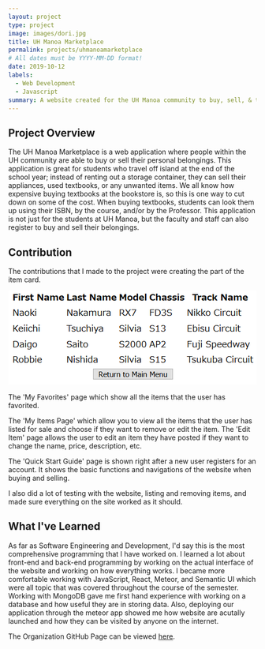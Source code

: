 ```yaml
---
layout: project
type: project
image: images/dori.jpg
title: UH Manoa Marketplace
permalink: projects/uhmanoamarketplace
# All dates must be YYYY-MM-DD format!
date: 2019-10-12
labels:
  - Web Development
  - Javascript
summary: A website created for the UH Manoa community to buy, sell, & trade their items.
---
```


## Project Overview 
The UH Manoa Marketplace is a web application where people within the UH community are able to buy or sell their personal belongings. This application is great for students who travel off island at the end of the school year; instead of renting out a storage container, they can sell their appliances, used textbooks, or any unwanted items. We all know how expensive buying textbooks at the bookstore is, so this is one way to cut down on some of the cost. When buying textbooks, students can look them up using their ISBN, by the course, and/or by the Professor. This application is not just for the students at UH Manoa, but the faculty and staff can also register to buy and sell their belongings.

## Contribution
The contributions that I made to the project were creating the part of the item card.

<img class="ui image" src="../images/database.PNG">

The 'My Favorites' page which show all the items that the user has favorited.

The 'My Items Page' which allow you to view all the items that the user has listed for sale and choose if they want to remove or edit the item. The 'Edit Item' page allows the user to edit an item they have posted if they want to change the name, price, description, etc. 

The 'Quick Start Guide' page is shown right after a new user registers for an account. It shows the basic functions and navigations of the website when buying and selling.

I also did a lot of testing with the website, listing and removing items, and made sure everything on the site worked as it should.

## What I've Learned
As far as Software Engineering and Development, I'd say this is the most comprehensive programming that I have worked on. I learned a lot about front-end and back-end programming by working on the actual interface of the website and working on how everything works. I became more comfortable working with JavaScript, React, Meteor, and Semantic UI which were all topic that was covered throughout the course of the semester. Working with MongoDB gave me first hand experience with working on a database and how useful they are in storing data. Also, deploying our application through the meteor app showed me how website are acutally launched and how they can be visited by anyone on the internet. 

The Organization GitHub Page can be viewed <a href="https://uh-manoa-marketplace.github.io/">here</a>. 
